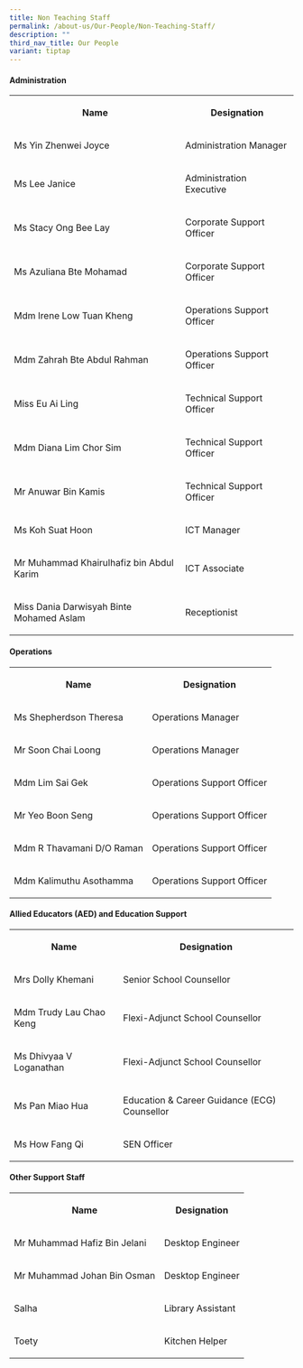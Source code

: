 ```yaml
---
title: Non Teaching Staff
permalink: /about-us/Our-People/Non-Teaching-Staff/
description: ""
third_nav_title: Our People
variant: tiptap
---
```

<h4><strong>Administration</strong></h4><table><tbody><tr><th rowspan="1" colspan="1"><p>Name</p></th><th rowspan="1" colspan="1"><p>Designation</p></th></tr><tr><td rowspan="1" colspan="1"><p>Ms Yin Zhenwei Joyce</p></td><td rowspan="1" colspan="1"><p>Administration Manager</p></td></tr><tr><td rowspan="1" colspan="1"><p>Ms Lee Janice</p></td><td rowspan="1" colspan="1"><p>Administration Executive</p></td></tr><tr><td rowspan="1" colspan="1"><p>Ms Stacy Ong Bee Lay</p></td><td rowspan="1" colspan="1"><p>Corporate Support Officer</p></td></tr><tr><td rowspan="1" colspan="1"><p>Ms Azuliana Bte Mohamad</p></td><td rowspan="1" colspan="1"><p>Corporate Support Officer</p></td></tr><tr><td rowspan="1" colspan="1"><p>Mdm Irene Low Tuan Kheng</p></td><td rowspan="1" colspan="1"><p>Operations Support Officer</p></td></tr><tr><td rowspan="1" colspan="1"><p>Mdm Zahrah Bte Abdul Rahman</p></td><td rowspan="1" colspan="1"><p>Operations Support Officer</p></td></tr><tr><td rowspan="1" colspan="1"><p>Miss Eu Ai Ling</p></td><td rowspan="1" colspan="1"><p>Technical Support Officer</p></td></tr><tr><td rowspan="1" colspan="1"><p>Mdm Diana Lim Chor Sim</p></td><td rowspan="1" colspan="1"><p>Technical Support Officer</p></td></tr><tr><td rowspan="1" colspan="1"><p>Mr Anuwar Bin Kamis</p></td><td rowspan="1" colspan="1"><p>Technical Support Officer</p></td></tr><tr><td rowspan="1" colspan="1"><p>Ms Koh Suat Hoon</p></td><td rowspan="1" colspan="1"><p>ICT Manager</p></td></tr><tr><td rowspan="1" colspan="1"><p>Mr Muhammad Khairulhafiz bin Abdul Karim</p></td><td rowspan="1" colspan="1"><p>ICT Associate</p></td></tr><tr><td rowspan="1" colspan="1"><p>Miss Dania Darwisyah Binte Mohamed Aslam</p></td><td rowspan="1" colspan="1"><p>Receptionist</p></td></tr></tbody></table><h4><strong>Operations</strong></h4><table><tbody><tr><th rowspan="1" colspan="1"><p>Name</p></th><th rowspan="1" colspan="1"><p>Designation</p></th></tr><tr><td rowspan="1" colspan="1"><p>Ms Shepherdson Theresa</p></td><td rowspan="1" colspan="1"><p>Operations Manager</p></td></tr><tr><td rowspan="1" colspan="1"><p>Mr Soon Chai Loong</p></td><td rowspan="1" colspan="1"><p>Operations Manager</p></td></tr><tr><td rowspan="1" colspan="1"><p>Mdm Lim Sai Gek</p></td><td rowspan="1" colspan="1"><p>Operations Support Officer</p></td></tr><tr><td rowspan="1" colspan="1"><p>Mr Yeo Boon Seng</p></td><td rowspan="1" colspan="1"><p>Operations Support Officer</p></td></tr><tr><td rowspan="1" colspan="1"><p>Mdm R Thavamani D/O Raman</p></td><td rowspan="1" colspan="1"><p>Operations Support Officer</p></td></tr><tr><td rowspan="1" colspan="1"><p>Mdm Kalimuthu Asothamma</p></td><td rowspan="1" colspan="1"><p>Operations Support Officer</p></td></tr></tbody></table><h4><strong>Allied Educators (AED) and Education Support</strong></h4><table><tbody><tr><th rowspan="1" colspan="1"><p>Name</p></th><th rowspan="1" colspan="1"><p>Designation</p></th></tr><tr><td rowspan="1" colspan="1"><p>Mrs Dolly Khemani</p></td><td rowspan="1" colspan="1"><p>Senior School Counsellor</p></td></tr><tr><td rowspan="1" colspan="1"><p>Mdm Trudy Lau Chao Keng</p></td><td rowspan="1" colspan="1"><p>Flexi-Adjunct School Counsellor</p></td></tr><tr><td rowspan="1" colspan="1"><p>Ms Dhivyaa V Loganathan</p></td><td rowspan="1" colspan="1"><p>Flexi-Adjunct School Counsellor</p></td></tr><tr><td rowspan="1" colspan="1"><p>Ms Pan Miao Hua</p></td><td rowspan="1" colspan="1"><p>Education &amp; Career Guidance (ECG) Counsellor</p></td></tr><tr><td rowspan="1" colspan="1"><p>Ms How Fang Qi</p></td><td rowspan="1" colspan="1"><p>SEN Officer</p></td></tr></tbody></table><h4><strong>Other Support Staff</strong></h4><table><tbody><tr><th rowspan="1" colspan="1"><p>Name</p></th><th rowspan="1" colspan="1"><p>Designation</p></th></tr><tr><td rowspan="1" colspan="1"><p>Mr Muhammad Hafiz Bin Jelani</p></td><td rowspan="1" colspan="1"><p>Desktop Engineer</p></td></tr><tr><td rowspan="1" colspan="1"><p>Mr Muhammad Johan Bin Osman</p></td><td rowspan="1" colspan="1"><p>Desktop Engineer</p></td></tr><tr><td rowspan="1" colspan="1"><p>Salha</p></td><td rowspan="1" colspan="1"><p>Library Assistant</p></td></tr><tr><td rowspan="1" colspan="1"><p>Toety</p></td><td rowspan="1" colspan="1"><p>Kitchen Helper</p></td></tr></tbody></table><p></p>